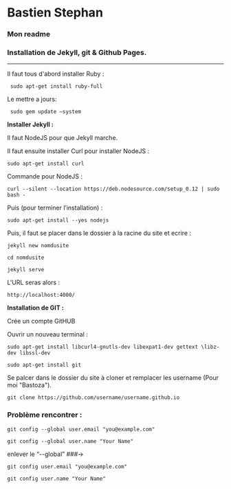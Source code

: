 # Bastien Stephan 
### Mon readme 
### Installation de Jekyll, git & Github Pages.

---

Il faut tous d'abord installer Ruby :
```
 sudo apt-get install ruby-full
```
Le mettre a jours:
```
 sudo gem update –system
```
**Installer Jekyll :**

Il faut NodeJS pour que Jekyll marche.

Il faut ensuite installer Curl pour installer NodeJS :

```
sudo apt-get install curl
```

Commande pour NodeJS :

```
curl --silent --location https://deb.nodesource.com/setup_0.12 | sudo bash -
```

Puis (pour terminer l’installation) : 

```
sudo apt-get install --yes nodejs
```

Puis, il faut se placer dans le dossier à la racine du site et ecrire :
```
jekyll new nomdusite
```
```
cd nomdusite
```
```
jekyll serve
```
L'URL seras alors :
```
http://localhost:4000/
```

**Installation de GIT :**

Crée un compte GitHUB

Ouvrir un nouveau terminal :

```
sudo apt-get install libcurl4-gnutls-dev libexpat1-dev gettext \libz-dev libssl-dev
```
```
sudo apt-get install git 
```
Se palcer dans le dossier du site à cloner et remplacer les username (Pour moi "Bastoza").
```
git clone https://github.com/username/username.github.io
```


### Problème rencontrer :
```
git config --global user.email "you@example.com"
```
```
git config --global user.name "Your Name"
```
enlever le “--global”  ###→
```
git config user.email "you@example.com"
```
```
git config user.name "Your Name"
```

